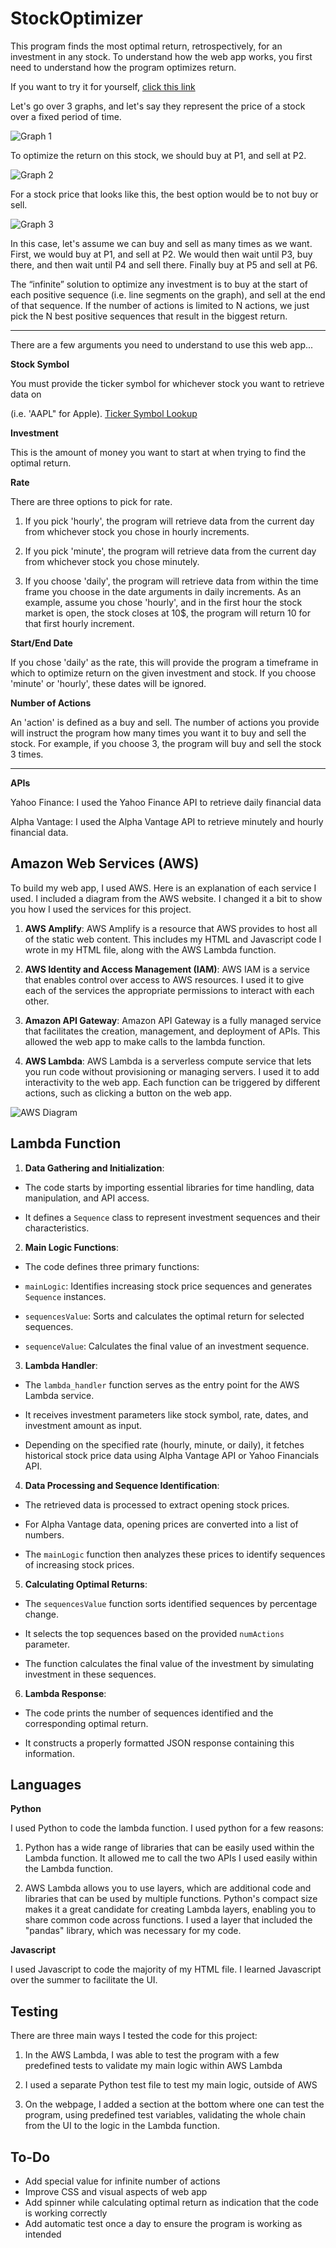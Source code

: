 # StockOptimizer 
This program finds the most optimal return, retrospectively, for an investment in any stock. To understand how the web app works, you first need to understand how the program optimizes return.

If you want to try it for yourself, 
[click this link](https://main.d1dql4hucbr193.amplifyapp.com/)
  

Let's go over 3 graphs, and let's say they represent the price of a stock over a fixed period of time.

  

![Graph 1](https://i.ibb.co/5GbRDVT/Screen-Shot-2023-08-08-at-9-23-46-PM.png)

To optimize the return on this stock, we should buy at P1, and sell at P2.

  

![Graph 2](https://i.ibb.co/WvsSCJf/Screen-Shot-2023-08-08-at-9-36-22-PM.png)

For a stock price that looks like this, the best option would be to not buy or sell.

  

![Graph 3](https://i.ibb.co/MPCCXFN/Screen-Shot-2023-08-09-at-5-14-50-PM.png)

  

In this case, let's assume we can buy and sell as many times as we want. First, we would buy at P1, and sell at P2. We would then wait until P3, buy there, and then wait until P4 and sell there. Finally buy at P5 and sell at P6.

  

The “infinite” solution to optimize any investment is to buy at the start of each positive sequence (i.e. line segments on the graph), and sell at the end of that sequence. If the number of actions is limited to N actions, we just pick the N best positive sequences that result in the biggest return.

  

---

  

There are a few arguments you need to understand to use this web app...

  

**Stock Symbol**

You must provide the ticker symbol for whichever stock you want to retrieve data on

(i.e. 'AAPL" for Apple). [Ticker Symbol Lookup](https://finance.yahoo.com/lookup/)

  

**Investment**

This is the amount of money you want to start at when trying to find the optimal return.

  

**Rate**

There are three options to pick for rate.

  

1. If you pick 'hourly', the program will retrieve data from the current day from whichever stock you chose in hourly increments.

2. If you pick 'minute', the program will retrieve data from the current day from whichever stock you chose minutely.

3. If you choose 'daily', the program will retrieve data from within the time frame you choose in the date arguments in daily increments. As an example, assume you chose 'hourly', and in the first hour the stock market is open, the stock closes at 10$, the program will return 10 for that first hourly increment.

  

**Start/End Date**

If you chose 'daily' as the rate, this will provide the program a timeframe in which to optimize return on the given investment and stock. If you choose 'minute' or 'hourly', these dates will be ignored.

  

**Number of Actions**

An 'action' is defined as a buy and sell. The number of actions you provide will instruct the program how many times you want it to buy and sell the stock. For example, if you choose 3, the program will buy and sell the stock 3 times.

  

---

  

**APIs**

Yahoo Finance: I used the Yahoo Finance API to retrieve daily financial data

Alpha Vantage: I used the Alpha Vantage API to retrieve minutely and hourly financial data.

  

## Amazon Web Services (AWS)

To build my web app, I used AWS. Here is an explanation of each service I used. I included a diagram from the AWS website. I changed it a bit to show you how I used the services for this project.

1. **AWS Amplify**: AWS Amplify is a resource that AWS provides to host all of the static web content. This includes my HTML and Javascript code I wrote in my HTML file, along with the AWS Lambda function.

2. **AWS Identity and Access Management (IAM)**: AWS IAM is a service that enables control over access to AWS resources. I used it to give each of the services the appropriate permissions to interact with each other.

3. **Amazon API Gateway**: Amazon API Gateway is a fully managed service that facilitates the creation, management, and deployment of APIs. This allowed the web app to make calls to the lambda function.

4. **AWS Lambda**: AWS Lambda is a serverless compute service that lets you run code without provisioning or managing servers. I used it to add interactivity to the web app. Each function can be triggered by different actions, such as clicking a button on the web app.

![AWS Diagram](https://i.ibb.co/VM23JBR/Screen-Shot-2023-08-09-at-11-10-21-PM.png)

  

## Lambda Function

1. **Data Gathering and Initialization**:

- The code starts by importing essential libraries for time handling, data manipulation, and API access.

- It defines a `Sequence` class to represent investment sequences and their characteristics.

2. **Main Logic Functions**:

- The code defines three primary functions:

- `mainLogic`: Identifies increasing stock price sequences and generates `Sequence` instances.

- `sequencesValue`: Sorts and calculates the optimal return for selected sequences.

- `sequenceValue`: Calculates the final value of an investment sequence.

3. **Lambda Handler**:

- The `lambda_handler` function serves as the entry point for the AWS Lambda service.

- It receives investment parameters like stock symbol, rate, dates, and investment amount as input.

- Depending on the specified rate (hourly, minute, or daily), it fetches historical stock price data using Alpha Vantage API or Yahoo Financials API.

4. **Data Processing and Sequence Identification**:

- The retrieved data is processed to extract opening stock prices.

- For Alpha Vantage data, opening prices are converted into a list of numbers.

- The `mainLogic` function then analyzes these prices to identify sequences of increasing stock prices.

5. **Calculating Optimal Returns**:

- The `sequencesValue` function sorts identified sequences by percentage change.

- It selects the top sequences based on the provided `numActions` parameter.

- The function calculates the final value of the investment by simulating investment in these sequences.

6. **Lambda Response**:

- The code prints the number of sequences identified and the corresponding optimal return.

- It constructs a properly formatted JSON response containing this information.

  

## Languages

**Python**

I used Python to code the lambda function. I used python for a few reasons:

  

1. Python has a wide range of libraries that can be easily used within the Lambda function. It allowed me to call the two APIs I used easily within the Lambda function.

2. AWS Lambda allows you to use layers, which are additional code and libraries that can be used by multiple functions. Python's compact size makes it a great candidate for creating Lambda layers, enabling you to share common code across functions. I used a layer that included the "pandas" library, which was necessary for my code.

  

**Javascript**

I used Javascript to code the majority of my HTML file. I learned Javascript over the summer to facilitate the UI.


## Testing

There are three main ways I tested the code for this project:

1.  In the AWS Lambda, I was able to test the program with a few predefined tests to validate my main logic within AWS Lambda
    
2.  I used a separate Python test file to test my main logic, outside of AWS
    
3.  On the webpage, I added a section at the bottom where one can test the program, using predefined test variables, validating the whole chain from the UI to the logic in the Lambda function.


## To-Do
- Add special value for infinite number of actions
- Improve CSS and visual aspects of web app
- Add spinner while calculating optimal return as indication that the code is working correctly
- Add automatic test once a day to ensure the program is working as intended


